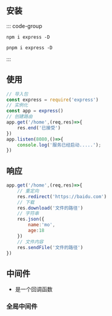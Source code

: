## 安装


::: code-group

```shell [npm]
npm i express -D
```
```shell [pnpm]
pnpm i express -D
```

:::

## 使用

```js
// 导入包
const express = require('express')
// 实例化
const app = express()
// 创建路由
app.get('/home',(req,res)=>{
    res.end('已接受')
})
app.listen(8080,()=>{
    console.log('服务已经启动.....');
})
```

## 响应

```js
app.get('/home',(req,res)=>{
    // 重定向
    res.redirect('https://baidu.com')
    // 下载
    res.download('文件的路径')
    // 字符串
    res.json({
        name:'mo',
        age:18
    })
    // 文件内容
    res.sendFile('文件的路径')
})

```

## 中间件

- 是一个回调函数

### 全局中间件

